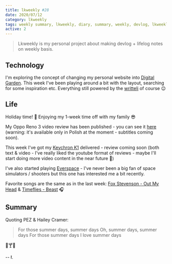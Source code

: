 ```yaml
---
title: lkweekly #28
date: 2020/07/12
category: lkweekly
tags: weekly summary, lkweekly, diary, summary, weekly, devlog, lkweekly2020
active: 2
---
```


> Lkweekly is my personal project about making devlog + lifelog notes on weekly basis.

## Technology

I'm exploring the concept of changing my personal website into [Digital Garden](https://joelhooks.com/digital-garden). This week I've been playing around a bit with the layout, searching for some inspiration etc. Everything still powered by the [writteli](https://github.com/writteli) of course 😉

## Life

Holiday time! 🌴 Enjoying my 1-week time off with my family 😎

My Oppo Reno 3 video review has been published - you can see it [here](https://www.youtube.com/watch?v=Qmmk_b0aY3w) (warning: it's available only in Polish at the moment - subtitles coming soon).

This week I've got my [Keychron K1](https://www.keychron.com/products/keychron-k1-wireless-mechanical-keyboard) delivered - review coming soon (both text & video - I've really liked the youtube format of reviews - maybe I'll start doing more video content in the near future 🤔)

I've also started playing [Everspace](https://store.playstation.com/pl-pl/product/EP1547-CUSA10572_00-EVERSPACE0000000) - I've never been a big fan of space simulators / shooters but this one has interested me a bit recently.

Favorite songs are the same as in the last week: [Fox Stevenson - Out My Head](https://open.spotify.com/track/61DAPU5DrMAyvAWU4jQ0Lx?si=HAYpbI7HQEOrV3EngZt5fw) & [Timeflies - Beast](https://open.spotify.com/track/6LxYLEHqoPvKDyhoTU0d9F?si=1ZyD3zQhRwenivthB9ghhA) 🎧

## Summary

Quoting PEZ & Hailey Cramer:

> For those summer days, summer days
> Oh, summer days, summer days
> For those summer days
> I love summer days

🌴🍸🌞

-- ł.
